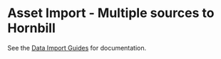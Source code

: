 # Asset Import - Multiple sources to Hornbill

See the [Data Import Guides](https://docs.hornbill.com/data-imports-guide/) for documentation.
